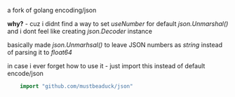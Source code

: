 <p> a fork of golang encoding/json </p>

<p> <b>why?</b> - cuz i didnt find a way to set <i>useNumber</i> for default <i>json.Unmarshal()</i> and i dont feel like creating <i>json.Decoder</i> instance</p>

<p> basically made <i>json.Unmarhsal()</i> to leave JSON numbers as <i>string</i> instead of parsing it to <i>float64</i> </p>

<p>in case i ever forget how to use it - just import this instead of default encode/json</p>

```go
    import "github.com/mustbeaduck/json"
```
